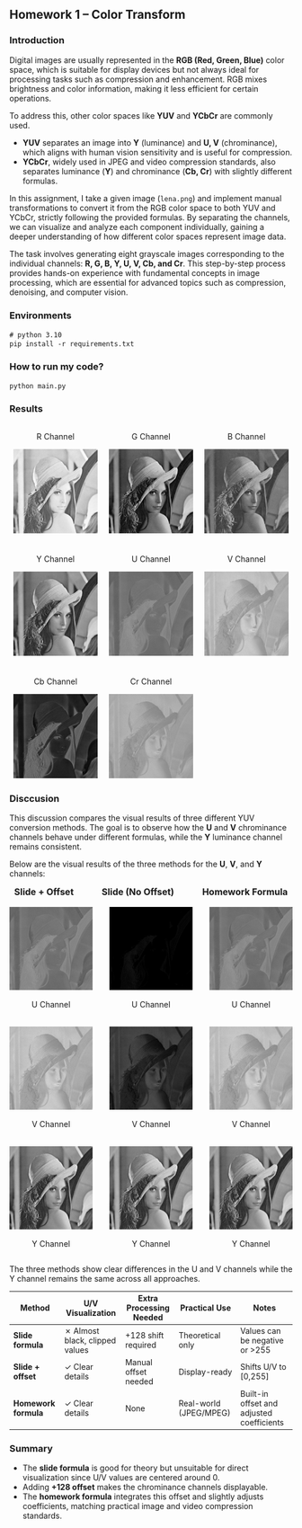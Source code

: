 ## Homework 1 – Color Transform

### Introduction

Digital images are usually represented in the **RGB (Red, Green, Blue)** color space, which is suitable for display devices but not always ideal for processing tasks such as compression and enhancement. RGB mixes brightness and color information, making it less efficient for certain operations.

To address this, other color spaces like **YUV** and **YCbCr** are commonly used.

* **YUV** separates an image into **Y** (luminance) and **U, V** (chrominance), which aligns with human vision sensitivity and is useful for compression.
* **YCbCr**, widely used in JPEG and video compression standards, also separates luminance (**Y**) and chrominance (**Cb, Cr**) with slightly different formulas.

In this assignment, I take a given image (`lena.png`) and implement manual transformations to convert it from the RGB color space to both YUV and YCbCr, strictly following the provided formulas. By separating the channels, we can visualize and analyze each component individually, gaining a deeper understanding of how different color spaces represent image data.

The task involves generating eight grayscale images corresponding to the individual channels: **R, G, B, Y, U, V, Cb, and Cr**. This step-by-step process provides hands-on experience with fundamental concepts in image processing, which are essential for advanced topics such as compression, denoising, and computer vision.

### Environments

```
# python 3.10
pip install -r requirements.txt
```

### How to run my code?

```
python main.py
```

### Results

<div style="display: flex; flex-direction: column; gap: 20px;">

<!-- 第一列：RGB -->

<div style="display: flex; justify-content: center; gap: 20px;">
    <div style="text-align: center;">
      <p>R Channel</p>
      <img src="./res/R_channel.png" width="150">
    </div>
    <div style="text-align: center;">
      <p>G Channel</p>
      <img src="./res/G_channel.png" width="150">
    </div>
    <div style="text-align: center;">
      <p>B Channel</p>
      <img src="./res/B_channel.png" width="150">
    </div>
  </div>

<!-- 第二列：YUV -->

<div style="display: flex; justify-content: center; gap: 20px;">
    <div style="text-align: center;">
      <p>Y Channel</p>
      <img src="./res/Y_channel.png" width="150">
    </div>
    <div style="text-align: center;">
      <p>U Channel</p>
      <img src="./res/U_channel.png" width="150">
    </div>
    <div style="text-align: center;">
      <p>V Channel</p>
      <img src="./res/V_channel.png" width="150">
    </div>
  </div>

<!-- 第三列：YCbCr -->

<div style="display: flex; justify-content: center; gap: 20px;">
    <div style="text-align: center;">
      <p>Cb Channel</p>
      <img src="./res/Cb_channel.png" width="150">
    </div>
    <div style="text-align: center;">
      <p>Cr Channel</p>
      <img src="./res/Cr_channel.png" width="150">
    </div>
    <div style="text-align: center;">
      <p style="visibility:hidden;">Empty</p>
      <img src="./res/Cr_channel.png" width="150" style="visibility:hidden;">
    </div>
  </div>

</div>

### Disccusion

This discussion compares the visual results of three different YUV conversion methods.
The goal is to observe how the **U** and **V** chrominance channels behave under different formulas, while the **Y** luminance channel remains consistent.

Below are the visual results of the three methods for the **U**, **V**, and **Y** channels:

<div align="center">

<!-- 標題列 -->

<div style="display: flex; justify-content: center; gap: 50px; font-weight: bold; font-size: 16px;">
  <div>Slide + Offset</div>
  <div>Slide (No Offset)</div>
  <div>Homework Formula</div>
</div>

<br>

<!-- 第一排：U Channel -->

<div style="display: flex; justify-content: center; gap: 30px;">
  <div>
    <img src="./additional_res/slide_function_with_offset/U_channel.png" width="150"><br>
    <p>U Channel</p>
  </div>
  <div>
    <img src="./additional_res/slide_function/U_channel.png" width="150"><br>
    <p>U Channel</p>
  </div>
  <div>
    <img src="./additional_res/homework_requirement/U_channel.png" width="150"><br>
    <p>U Channel</p>
  </div>
</div>

<br>

<!-- 第二排：V Channel -->

<div style="display: flex; justify-content: center; gap: 30px;">
  <div>
    <img src="./additional_res/slide_function_with_offset/V_channel.png" width="150"><br>
    <p>V Channel</p>
  </div>
  <div>
    <img src="./additional_res/slide_function/V_channel.png" width="150"><br>
    <p>V Channel</p>
  </div>
  <div>
    <img src="./additional_res/homework_requirement/V_channel.png" width="150"><br>
    <p>V Channel</p>
  </div>
</div>

<br>

<!-- 第三排：Y Channel -->

<div style="display: flex; justify-content: center; gap: 30px;">
  <div>
    <img src="./additional_res/slide_function_with_offset/Y_channel.png" width="150"><br>
    <p>Y Channel</p>
  </div>
  <div>
    <img src="./additional_res/slide_function/Y_channel.png" width="150"><br>
    <p>Y Channel</p>
  </div>
  <div>
    <img src="./additional_res/homework_requirement/Y_channel.png" width="150"><br>
    <p>Y Channel</p>
  </div>
</div>

</div>

The three methods show clear differences in the U and V channels while the Y channel remains the same across all approaches.


| Method               | U/V Visualization               | Extra Processing Needed | Practical Use          | Notes                                     |
| -------------------- | ------------------------------- | ----------------------- | ---------------------- | ----------------------------------------- |
| **Slide formula**    | ✗ Almost black, clipped values | +128 shift required     | Theoretical only       | Values can be negative or >255            |
| **Slide + offset**   | ✓ Clear details                | Manual offset needed    | Display-ready          | Shifts U/V to [0,255]                     |
| **Homework formula** | ✓ Clear details                | None                    | Real-world (JPEG/MPEG) | Built-in offset and adjusted coefficients |

### **Summary**

- The **slide formula** is good for theory but unsuitable for direct visualization since U/V values are centered around 0.
- Adding **+128 offset** makes the chrominance channels displayable.
- The **homework formula** integrates this offset and slightly adjusts coefficients, matching practical image and video compression standards.
